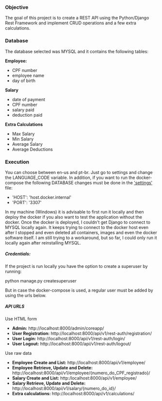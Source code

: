 ### Objective

The goal of this project is to create a REST API using the Python/Django Rest Framework and implement CRUD operations and a few extra calculations.

### Database
The database selected was MYSQL and it contains the following tables:

**Employee:**
* CPF number
* employee name
* day of birth

**Salary**
* date of payment
* CPF number
* salary paid
* deduction paid

**Extra Calculations** 

* Max Salary
* Min Salary
* Average Salary
* Average Deductions 


### Execution

You can choose between en-us and pt-br. Just go to settings and change the LANGUAGE_CODE variable. In addition, if you want to run the docker-compose the following DATABASE changes must be done in the ['settings'](api_crud/settings.py) file:

* 'HOST': 'host.docker.internal'
* 'PORT': '3307'

In my machine (Windows) it is advisable to first run it locally and then deploy the docker if you also want to test the application without the docker. Once the docker is deployed, I couldn't get Django to connect to MYSQL locally again. It keeps trying to connect to the docker host even after I stopped and even deleted all containers, images and even the docker software itself. I am still trying to a workaround, but so far, I could only run it locally again after reinstalling MYSQL.

##### Credentials:
If the project is run locally you have the option to create a superuser by running:

python manage.py createsuperuser

But in case the docker-compose is used, a regular user must be added by using the urls below.

##### API URLS
Use HTML form
* **Admin:** http://localhost:8000/admin/coreapp/
* **User Registration:** http://localhost:8000/api/v1/rest-auth/registration/
* **User Login:** http://localhost:8000/api/v1/rest-auth/login/
* **User Logout:** http://localhost:8000/api/v1/rest-auth/logout/


Use raw data
* **Employee Create and List:** http://localhost:8000/api/v1/employee/
* **Employee Retrieve, Update and Delete:** http://localhost:8000/api/v1/employee/{numero_do_CPF_registrado}/
* **Salary Create and List:** http:/localhost:8000/api/v1/employee/
* **Salary Retrieve, Update and Delete:** http://localhost:8000/api/v1/salary/{numero_do_id}/
* **Extra calculations:** http://localhost:8000/api/v1/calculations/

